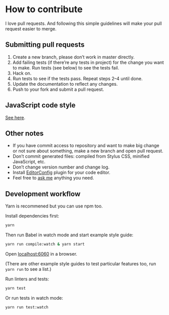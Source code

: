 # How to contribute

I love pull requests. And following this simple guidelines will make your pull request easier to merge.


## Submitting pull requests

1. Create a new branch, please don’t work in master directly.
2. Add failing tests (if there’re any tests in project) for the change you want to make. Run tests (see below) to see the tests fail.
3. Hack on.
4. Run tests to see if the tests pass. Repeat steps 2–4 until done.
5. Update the documentation to reflect any changes.
6. Push to your fork and submit a pull request.


## JavaScript code style

[See here](https://github.com/tamiadev/eslint-config-tamia#code-style-at-a-glance).


## Other notes

- If you have commit access to repository and want to make big change or not sure about something, make a new branch and open pull request.
- Don’t commit generated files: compiled from Stylus CSS, minified JavaScript, etc.
- Don’t change version number and change log.
- Install [EditorConfig](http://editorconfig.org/) plugin for your code editor.
- Feel free to [ask me](http://sapegin.me) anything you need.


## Development workflow

Yarn is recommened but you can use npm too.

Install dependencies first:

```bash
yarn
```

Then run Babel in watch mode and start example style guide:

```bash
yarn run compile:watch & yarn start
```

Open [localhost:6060](http://localhost:6060) in a browser.

(There are other example style guides to test particular features too, run `yarn run` to see a list.)

Run linters and tests:

```bash
yarn test
```

Or run tests in watch mode:

```bash
yarn run test:watch
```
